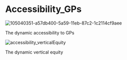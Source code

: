 # Accessibility_GPs

![105040351-a57db400-5a59-11eb-87c2-1c2114cf9aee](https://user-images.githubusercontent.com/51216959/105784152-22d08980-5f70-11eb-95a7-5d584f025a31.gif)

The dynamic accessibility to GPs 


![accessibility_verticalEquity](https://user-images.githubusercontent.com/51216959/105784244-514e6480-5f70-11eb-9d8f-1b2aa6d7057c.gif)


The dynamic vertical equity 
